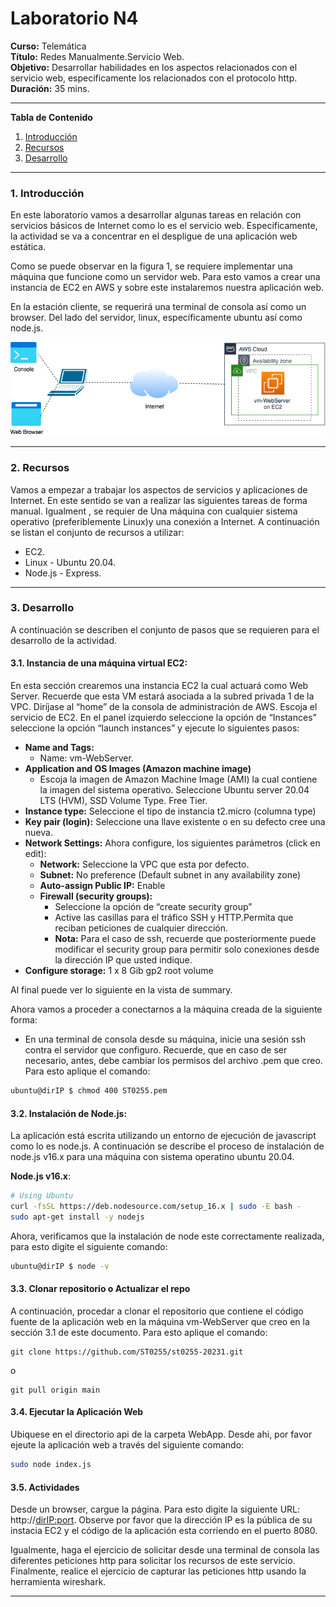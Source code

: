 # **Laboratorio N4**

**Curso:** Telemática <br>
**Título:** Redes Manualmente.Servicio Web.<br>
**Objetivo:** Desarrollar habilidades en los aspectos relacionados con el servicio web, especificamente los relacionados con el protocolo http.<br>
**Duración:** 35 mins.<br>

*******
**Tabla de Contenido**

1. [Introducción](#introduction)
2. [Recursos](#resources)
2. [Desarrollo](#development)

*******

<div id='introduction'/> 

### **1. Introducción**

En este laboratorio vamos a desarrollar algunas tareas en relación con servicios básicos de Internet como lo es el servicio web. Especificamente, la actividad se va a concentrar en el despligue de una aplicación web estática.

Como se puede observar en la figura 1, se requiere implementar una máquina que funcione como un servidor web. Para esto vamos a crear una instancia de EC2 en AWS y sobre este instalaremos nuestra aplicación web. 

En la estación cliente, se requerirá una terminal de consola así como un browser. Del lado del servidor, linux, específicamente ubuntu así como node.js.

![Arquitectura a Desplegar](img/img_architecture.png)

*******

<div id='resources'/> 

### **2. Recursos**

Vamos a empezar a trabajar los aspectos de servicios y aplicaciones de Internet. En este sentido se van a realizar las siguientes tareas de forma manual. Igualment , se requier de Una máquina con cualquier sistema operativo (preferiblemente Linux)y una conexión a Internet. A continuación se listan el conjunto de recursos a utilizar:

* EC2.
* Linux - Ubuntu 20.04.
* Node.js - Express.


*******

<div id='development'/>  

### **3. Desarrollo**

A continuación se describen el conjunto de pasos que se requieren para el desarrollo de la actividad.

#### **3.1. Instancia de una máquina virtual EC2:**

En esta sección crearemos una instancia EC2 la cual actuará como Web Server. Recuerde que esta VM estará asociada a la subred privada 1 de la VPC. Diríjase al “home” de la consola de administración de AWS. Escoja el servicio de EC2. En el panel izquierdo seleccione la opción de “Instances” seleccione la opción “launch instances” y ejecute lo siguientes pasos:

* **Name and Tags:**
    * Name: vm-WebServer.
* **Application and OS Images (Amazon machine image)**
    * Escoja la imagen de Amazon Machine Image (AMI) la cual contiene la imagen del sistema operativo. Seleccione Ubuntu server 20.04 LTS (HVM), SSD Volume Type. Free Tier.
* **Instance type:** Seleccione el tipo de instancia t2.micro (columna type) 
* **Key pair (login):** Seleccione una llave existente o en su defecto cree una nueva.
* **Network Settings:** Ahora configure, los siguientes parámetros (click en edit):
    * **Network:** Seleccione la VPC que esta por defecto.
    * **Subnet:** No preference (Default subnet in any availability zone)
    * **Auto-assign Public IP:** Enable
    * **Firewall (security groups):**
        * Seleccione la opción de “create security group” 
        * Active las casillas para el tráfico SSH y HTTP.Permita que reciban peticiones de cualquier dirección. 
        * **Nota:** Para el caso de ssh, recuerde que posteriormente puede modificar el security group para permitir solo conexiones desde la dirección IP que usted indique.
* **Configure storage:** 1 x 8 Gib gp2 root volume 

Al final puede ver lo siguiente en la vista de summary.

Ahora vamos a proceder a conectarnos a la máquina creada de la siguiente forma:

* En una terminal de consola desde su máquina, inicie una sesión ssh contra el servidor que configuro. Recuerde, que en caso de ser necesario, antes, debe cambiar los permisos del archivo .pem que creo. Para esto aplique el comando: 

```sh
ubuntu@dirIP $ chmod 400 ST0255.pem
```

#### **3.2. Instalación de Node.js:**

La aplicación está escrita utilizando un entorno de ejecución de javascript como lo es node.js. A continuación se describe el proceso de instalación de node.js v16.x para una máquina con sistema operatino ubuntu 20.04.

**Node.js v16.x**:

```sh
# Using Ubuntu
curl -fsSL https://deb.nodesource.com/setup_16.x | sudo -E bash -
sudo apt-get install -y nodejs
```
Ahora, verificamos que la instalación de node este correctamente realizada, para esto digite el siguiente comando:

```sh
ubuntu@dirIP $ node -v
```
#### **3.3. Clonar repositorio o Actualizar el repo**

A continuación, procedar a clonar el repositorio que contiene el código fuente de la aplicación web en la máquina vm-WebServer que creo en la sección 3.1 de este documento. Para esto aplique el comando:

```git
git clone https://github.com/ST0255/st0255-20231.git
```
o 

```git
git pull origin main
```


#### **3.4. Ejecutar la Aplicación Web**

Ubiquese en el directorio api de la carpeta WebApp. Desde ahi, por favor ejeute la aplicación web a través del siguiente comando:

```sh
sudo node index.js
```
#### **3.5. Actividades**

Desde un browser, cargue la página. Para esto digite la siguiente URL: http://<dirIP:port>. Observe por favor que la dirección IP es la pública de su instacia EC2 y el código de la aplicación esta corriendo en el puerto 8080. 

Igualmente, haga el ejercicio de solicitar desde una terminal de consola las diferentes peticiones http para solicitar los recursos de este servicio. Finalmente, realice el ejercicio de capturar las peticiones http usando la herramienta wireshark.

*******